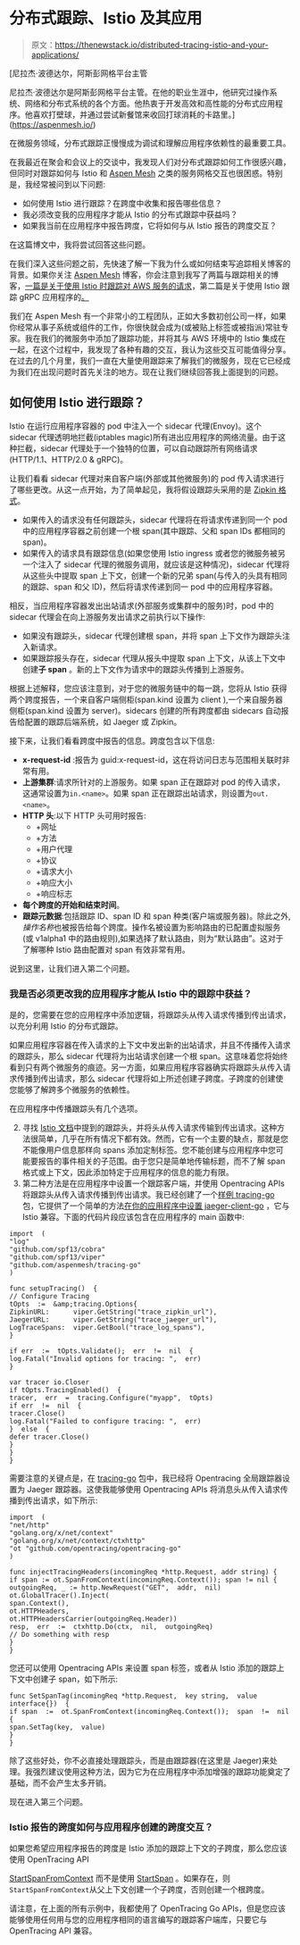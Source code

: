 # 分布式跟踪、Istio 及其应用

> 原文：<https://thenewstack.io/distributed-tracing-istio-and-your-applications/>

[](https://aspenmesh.io/)

 [尼拉杰·波德达尔，阿斯彭网格平台主管

尼拉杰·波德达尔是阿斯彭网格平台主管。在他的职业生涯中，他研究过操作系统、网络和分布式系统的各个方面。他热衷于开发高效和高性能的分布式应用程序。他喜欢打壁球，并通过尝试新餐馆来收回打球消耗的卡路里。](https://aspenmesh.io/) [](https://aspenmesh.io/)

在微服务领域，分布式跟踪正慢慢成为调试和理解应用程序依赖性的最重要工具。

在我最近在聚会和会议上的交谈中，我发现人们对分布式跟踪如何工作很感兴趣，但同时对跟踪如何与 Istio 和 [Aspen Mesh](https://aspenmesh.io/) 之类的服务网格交互也很困惑。特别是，我经常被问到以下问题:

*   如何使用 Istio 进行跟踪？在跨度中收集和报告哪些信息？
*   我必须改变我的应用程序才能从 Istio 的分布式跟踪中获益吗？
*   如果我当前在应用程序中报告跨度，它将如何与从 Istio 报告的跨度交互？

在这篇博文中，我将尝试回答这些问题。

在我们深入这些问题之前，先快速了解一下我为什么或如何结束写追踪相关博客的背景。如果你关注 [Aspen Mesh](https://aspenmesh.io/blog/) 博客，你会注意到我写了两篇与跟踪相关的博客，[一篇是关于使用 Istio 时跟踪对 AWS 服务的请求](https://aspenmesh.io/distributed-tracing-with-istio-in-aws/)，第二篇是关于使用 Istio 跟踪 gRPC 应用程序的[。](https://aspenmesh.io/tracing-grpc-with-istio/)

我们在 Aspen Mesh 有一个非常小的工程团队，正如大多数初创公司一样，如果你经常从事子系统或组件的工作，你很快就会成为(或被贴上标签或被指派)常驻专家。我在我们的微服务中添加了跟踪功能，并将其与 AWS 环境中的 Istio 集成在一起，在这个过程中，我发现了各种有趣的交互，我认为这些交互可能值得分享。在过去的几个月里，我们一直在大量使用跟踪来了解我们的微服务，现在它已经成为我们在出现问题时首先关注的地方。现在让我们继续回答我上面提到的问题。

## 如何使用 Istio 进行跟踪？

Istio 在运行应用程序容器的 pod 中注入一个 sidecar 代理(Envoy)。这个 sidecar 代理透明地拦截(iptables magic)所有进出应用程序的网络流量。由于这种拦截，sidecar 代理处于一个独特的位置，可以自动跟踪所有网络请求(HTTP/1.1、HTTP/2.0 & gRPC)。

让我们看看 sidecar 代理对来自客户端(外部或其他微服务)的 pod 传入请求进行了哪些更改。从这一点开始，为了简单起见，我将假设跟踪头采用的是 [Zipkin 格式](https://github.com/openzipkin/b3-propagation)。

*   如果传入的请求没有任何跟踪头，sidecar 代理将在将请求传递到同一个 pod 中的应用程序容器之前创建一个根 span(其中跟踪、父和 span IDs 都相同的 span)。
*   如果传入的请求具有跟踪信息(如果您使用 Istio ingress 或者您的微服务被另一个注入了 sidecar 代理的微服务调用，就应该是这种情况)，sidecar 代理将从这些头中提取 span 上下文，创建一个新的兄弟 span(与传入的头具有相同的跟踪、span 和父 ID)，然后将请求传递到同一 pod 中的应用程序容器。

相反，当应用程序容器发出出站请求(外部服务或集群中的服务)时，pod 中的 sidecar 代理会在向上游服务发出请求之前执行以下操作:

*   如果没有跟踪头，sidecar 代理创建根 span，并将 span 上下文作为跟踪头注入新请求。
*   如果跟踪报头存在，sidecar 代理从报头中提取 span 上下文，从该上下文中创建**子 span** 。新的上下文作为请求中的跟踪头传播到上游服务。

根据上述解释，您应该注意到，对于您的微服务链中的每一跳，您将从 Istio 获得两个跨度报告，一个来自客户端侧柜(span.kind 设置为 client ),一个来自服务器侧柜(span.kind 设置为 server)。sidecars 创建的所有跨度都由 sidecars 自动报告给配置的跟踪后端系统，如 Jaeger 或 Zipkin。

接下来，让我们看看跨度中报告的信息。跨度包含以下信息:

*   **x-request-id** :报告为 guid:x-request-id，这在将访问日志与范围相关联时非常有用。
*   **上游集群**:请求所针对的上游服务。如果 span 正在跟踪对 pod 的传入请求，这通常设置为`in.<name>`。如果 span 正在跟踪出站请求，则设置为`out.<name>`。
*   **HTTP 头**:以下 HTTP 头可用时报告:
    *   +网址
    *   +方法
    *   +用户代理
    *   +协议
    *   +请求大小
    *   +响应大小
    *   +响应标志
*   **每个跨度的开始和结束时间**。
*   **跟踪元数据**:包括跟踪 ID、span ID 和 span 种类(客户端或服务器)。除此之外,*操作名称*也被报告给每个跨度。操作名被设置为影响路由的已配置虚拟服务(或 v1alpha1 中的路由规则),如果选择了默认路由，则为“默认路由”。这对于了解哪种 Istio 路由配置对 span 有效非常有用。

说到这里，让我们进入第二个问题。

### 我是否必须更改我的应用程序才能从 Istio 中的跟踪中获益？

是的，您需要在您的应用程序中添加逻辑，将跟踪头从传入请求传播到传出请求，以充分利用 Istio 的分布式跟踪。

如果应用程序容器在传入请求的上下文中发出新的出站请求，并且不传播传入请求的跟踪头，那么 sidecar 代理将为出站请求创建一个根 span。这意味着您将始终看到只有两个微服务的痕迹。另一方面，如果应用程序容器确实将跟踪头从传入请求传播到传出请求，那么 sidecar 代理将如上所述创建子跨度。子跨度的创建使您能够了解跨多个微服务的依赖性。

在应用程序中传播跟踪头有几个选项。

2.  寻找 [Istio 文档](https://istio.io/docs/tasks/telemetry/distributed-tracing/#understanding-what-happened)中提到的跟踪头，并将头从传入请求传输到传出请求。这种方法很简单，几乎在所有情况下都有效。然而，它有一个主要的缺点，那就是您不能像用户信息那样向 spans 添加定制标签。您不能创建与应用程序中您可能要报告的事件相关的子范围。由于您只是简单地传输标题，而不了解 span 格式或上下文，因此添加特定于应用程序的信息的能力有限。
3.  第二种方法是在应用程序中设置一个跟踪客户端，并使用 Opentracing APIs 将跟踪头从传入请求传播到传出请求。我已经创建了一个[样例 tracing-go](https://github.com/aspenmesh/tracing-go) 包，它提供了一个简单的方法[在你的应用程序中设置 jaeger-client-go](https://github.com/jaegertracing/jaeger-client-go) ，它与 Istio 兼容。下面的代码片段应该包含在应用程序的 main 函数中:

```
import  (
"log"
"github.com/spf13/cobra"
"github.com/spf13/viper"
"github.com/aspenmesh/tracing-go"
)

func setupTracing()  {
// Configure Tracing
tOpts  :=  &amp;tracing.Options{
ZipkinURL:      viper.GetString("trace_zipkin_url"),
JaegerURL:      viper.GetString("trace_jaeger_url"),
LogTraceSpans:  viper.GetBool("trace_log_spans"),
}

if err  :=  tOpts.Validate();  err  !=  nil  {
log.Fatal("Invalid options for tracing: ",  err)
}

var tracer io.Closer
if tOpts.TracingEnabled()  {
tracer,  err  =  tracing.Configure("myapp",  tOpts)
if err  !=  nil  {
tracer.Close()
log.Fatal("Failed to configure tracing: ",  err)
}  else  {
defer tracer.Close()
}
}
}

```

需要注意的关键点是，在 [tracing-go](https://github.com/aspenmesh/tracing-go/blob/master/config.go#L124) 包中，我已经将 Opentracing 全局跟踪器设置为 Jaeger 跟踪器。这使我能够使用 Opentracing APIs 将消息头从传入请求传播到传出请求，如下所示:

```
import  (
"net/http"
"golang.org/x/net/context"
"golang.org/x/net/context/ctxhttp"
"ot "github.com/opentracing/opentracing-go"
)

func injectTracingHeaders(incomingReq *http.Request, addr string) {
if span := ot.SpanFromContext(incomingReq.Context()); span != nil {
outgoingReq, _ := http.NewRequest("GET",  addr,  nil)
ot.GlobalTracer().Inject(
span.Context(),
ot.HTTPHeaders,
ot.HTTPHeadersCarrier(outgoingReq.Header))
resp,  err  :=  ctxhttp.Do(ctx,  nil,  outgoingReq)
// Do something with resp
}
}

```

您还可以使用 Opentracing APIs 来设置 span 标签，或者从 Istio 添加的跟踪上下文中创建子 span，如下所示:

```
func SetSpanTag(incomingReq *http.Request,  key string,  value  interface{})  {
if span  :=  ot.SpanFromContext(incomingReq.Context());  span  !=  nil  {
span.SetTag(key,  value)
}
}

```

除了这些好处，你不必直接处理跟踪头，而是由跟踪器(在这里是 Jaeger)来处理。我强烈建议使用这种方法，因为它为在应用程序中添加增强的跟踪功能奠定了基础，而不会产生太多开销。

现在进入第三个问题。

### Istio 报告的跨度如何与应用程序创建的跨度交互？

如果您希望应用程序报告的跨度是 Istio 添加的跟踪上下文的子跨度，那么您应该使用 OpenTracing API

[StartSpanFromContext](https://godoc.org/github.com/opentracing/opentracing-go#StartSpanFromContext) 而不是使用 [StartSpan](https://godoc.org/github.com/opentracing/opentracing%20go#StartSpan) 。如果存在，则`StartSpanFromContext`从父上下文创建一个子跨度，否则创建一个根跨度。

请注意，在上面的所有示例中，我都使用了 OpenTracing Go APIs，但是您应该能够使用任何用与您的应用程序相同的语言编写的跟踪客户端库，只要它与 OpenTracing API 兼容。

<svg xmlns:xlink="http://www.w3.org/1999/xlink" viewBox="0 0 68 31" version="1.1"><title>Group</title> <desc>Created with Sketch.</desc></svg>